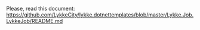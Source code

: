 ﻿
Please, read this document: https://github.com/LykkeCity/lykke.dotnettemplates/blob/master/Lykke.Job.LykkeJob/README.md